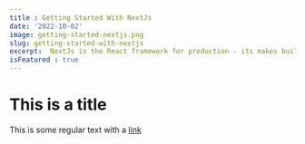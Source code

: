 ```yaml
---
title : Getting Started With NextJs
date: '2022-10-02'
image: getting-started-nextjs.png
slug: getting-started-with-nextjs
excerpt:  NextJs is the React framework for production - its makes building fullstack React apps and sites a breeze and ships with built-in server side rendering (SSR)
isFeatured : true
---
```

# This is a title

This is some regular text with a [link](https://google.com)
